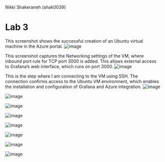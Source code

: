 Nikki Shakeraneh (shak0039)

# Lab 3

This screenshot shows the successful creation of an Ubuntu virtual machine in the Azure portal.
![image](https://github.com/user-attachments/assets/9a99f48f-16c5-4288-bf7d-52f5a0bcff6f)

This screenshot captures the Networking settings of the VM, where inbound port rule for TCP port 3000 is added. This allows external access to Grafana’s web interface, which runs on port 3000.
![image](https://github.com/user-attachments/assets/2b3ffc30-1e82-40a7-8344-3cee0f735dc3)

This is the step where I am connecting to the VM using SSH. The connection confirms access to the Ubuntu VM environment, which enables the installation and configuration of Grafana and Azure integration.
![image](https://github.com/user-attachments/assets/d789796b-8d0e-4cf8-9501-3769f437c145)


![image](https://github.com/user-attachments/assets/6e83f01e-871c-46c0-8931-e054583f63e9)

![image](https://github.com/user-attachments/assets/963bf5dd-a6c2-424b-b7af-86bc9928d89a)

![image](https://github.com/user-attachments/assets/34382734-8cf4-40f5-8fe6-c57aabcd3736)

![image](https://github.com/user-attachments/assets/dd01af13-b3a1-4285-ab60-4173de8b60b5)

![image](https://github.com/user-attachments/assets/d082884d-c40f-401f-95b7-7c66485e09f5)

![image](https://github.com/user-attachments/assets/242f28b1-ea54-4965-8137-dcd2663f54fe)

![image](https://github.com/user-attachments/assets/e77188f9-29f1-4278-aa2d-f06c17a7e3a1)
